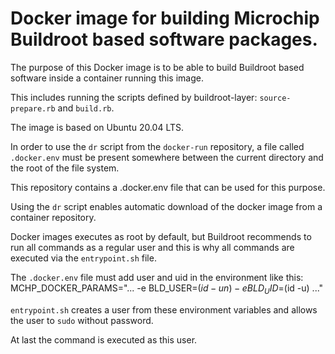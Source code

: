 # Docker image for building Microchip Buildroot based software packages.

The purpose of this Docker image is to be able to build Buildroot based software inside a container running this image.

This includes running the scripts defined by buildroot-layer: `source-prepare.rb` and `build.rb`.

The image is based on Ubuntu 20.04 LTS.

In order to use the `dr` script from the `docker-run` repository, a file called `.docker.env` must be present
somewhere between the current directory and the root of the file system.

This repository contains a .docker.env file that can be used for this purpose.

Using the `dr` script enables automatic download of the docker image from a container repository.

Docker images executes as root by default, but Buildroot recommends to run all commands as a regular user and
this is why all commands are executed via the `entrypoint.sh` file.

The `.docker.env` file must add user and uid in the environment like this:
MCHP_DOCKER_PARAMS="... -e BLD_USER=$(id -un) -e BLD_UID=$(id -u) ..."

`entrypoint.sh` creates a user from these environment variables and allows the user to `sudo` without password.

At last the command is executed as this user.
